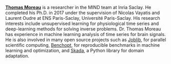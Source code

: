 [**Thomas Moreau**](https://tommoral.github.io/about.html) is a researcher in the MIND team at Inria Saclay. He completed his Ph.D. in 2017 under the supervision of Nicolas Vayatis and Laurent Oudre at ENS Paris-Saclay, Université Paris-Saclay. His research interests include unsupervised learning for physiological time series and deep-learning methods for solving inverse problems. Dr. Thomas Moreau has experience in machine learning analysis of time series for brain signals. He is also involved in many open source projects such as [Joblib](https://joblib.readthedocs.io/en/stable/), for parallel scientific computing, [Benchopt](https://benchopt.github.io/), for reproducible benchmarks in machine learning and optimization, and [Skada](https://scikit-adaptation.github.io/), a Python library for domain adaptation. 
